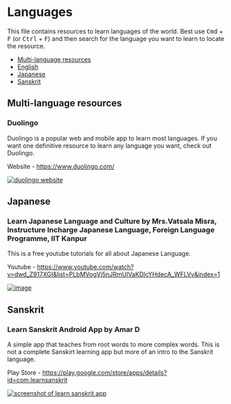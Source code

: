 # Languages

This file contains resources to learn languages of the world. Best use <kbd>Cmd</kbd> + <kbd>F</kbd> (or <kbd>Ctrl</kbd> + <kbd>F</kbd>) and then search for the language you want to learn to locate the resource.

* [Multi-language resources](#multi)
* [English](#english)
* [Japanese](#japanese)
* [Sanskrit](#sanskrit)

<a name="multi"></a>
## Multi-language resources

### Duolingo

Duolingo is a popular web and mobile app to learn most languages. If you want one definitive resource to learn any language you want, check out Duolingo.

Website - https://www.duolingo.com/

[![duolingo website](https://user-images.githubusercontent.com/4047597/66025579-706fea00-e514-11e9-855d-e935229432ac.png)](https://duolingo.com)


## Japanese


### Learn Japanese Language and Culture by Mrs.Vatsala Misra, Instructure Incharge Japanese Language, Foreign Language Programme, IIT Kanpur

This is a free youtube tutorials for all about Japanese Language.

Youtube - https://www.youtube.com/watch?v=dwd_Z917XGI&list=PLbMVogVj5nJRmUlVaKDlcYHdecA_WFLVv&index=1

[![image](https://user-images.githubusercontent.com/41269164/70128957-e70b9e00-16a3-11ea-8c5e-2aa2ea93b684.png)](https://www.youtube.com/watch?v=dwd_Z917XGI&list=PLbMVogVj5nJRmUlVaKDlcYHdecA_WFLVv&index=1)

## Sanskrit

### Learn Sanskrit Android App by Amar D

A simple app that teaches from root words to more complex words. This is not a complete Sanskirt learning app but more of an intro to the Sanskrit language.

Play Store - https://play.google.com/store/apps/details?id=com.learnsanskrit

[![screenshot of learn sanskrit app](https://user-images.githubusercontent.com/4047597/66036406-c3549c00-e52a-11e9-8acd-8a95a1cc736e.jpg)](https://play.google.com/store/apps/details?id=com.learnsanskrit)
